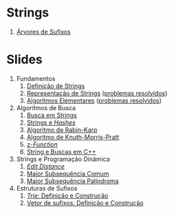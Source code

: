 Strings
=======

1. [Árvores de Sufixos](text/Arvores_de_Sufixos.md)

Slides
======

1. Fundamentos
    1. [Definição de Strings](slides/ST-1/ST-1.pdf)
    1. [Representação de Strings](slides/ST-2/ST-2.pdf) ([problemas resolvidos](problems/ST-2/ST-2.pdf))
    1. [Algoritmos Elementares](slides/ST-3/ST-3.pdf) ([problemas resolvidos](problems/ST-3/ST-3.pdf))
1. Algoritmos de Busca
    1. [Busca em Strings](slides/BS-1/BS-1.pdf)
    1. [Strings e _Hashes_](slides/BS-2/BS-2.pdf)
    1. [Algoritmo de Rabin-Karp](slides/BS-3/BS-3.pdf)
    1. [Algoritmo de Knuth-Morris-Pratt](slides/BS-4/BS-4.pdf)
    1. [z-_Function_](slides/BS-5/BS-5.pdf)
    1. [String e Buscas em C++](slides/BS-6/BS-6.pdf)
1. Strings e Programação Dinâmica
    1. [_Edit Distance_](slides/PD-1/PD-1.pdf)
    1. [Maior Subsequência Comum](slides/PD-2/PD-2.pdf)
    1. [Maior Subsequência Palíndroma](slides/PD-3/PD-3.pdf)
1. Estruturas de Sufixos
    1. [_Trie_: Definição e Construção](slides/trie/trie.pdf)
    1. [Vetor de sufixos: Definição e Construção](slides/SA-1/SA-1.pdf)
